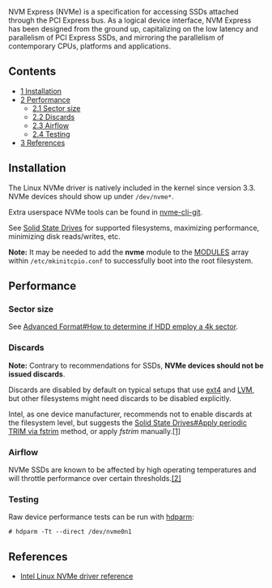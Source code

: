 NVM Express (NVMe) is a specification for accessing SSDs attached through the PCI Express bus. As a logical device interface, NVM Express has been designed from the ground up, capitalizing on the low latency and parallelism of PCI Express SSDs, and mirroring the parallelism of contemporary CPUs, platforms and applications.

## Contents

*   [1 Installation](#Installation)
*   [2 Performance](#Performance)
    *   [2.1 Sector size](#Sector_size)
    *   [2.2 Discards](#Discards)
    *   [2.3 Airflow](#Airflow)
    *   [2.4 Testing](#Testing)
*   [3 References](#References)

## Installation

The Linux NVMe driver is natively included in the kernel since version 3.3\. NVMe devices should show up under `/dev/nvme*`.

Extra userspace NVMe tools can be found in [nvme-cli-git](https://aur.archlinux.org/packages/nvme-cli-git/).

See [Solid State Drives](/index.php/Solid_State_Drives "Solid State Drives") for supported filesystems, maximizing performance, minimizing disk reads/writes, etc.

**Note:** It may be needed to add the **nvme** module to the [MODULES](/index.php/Mkinitcpio#MODULES "Mkinitcpio") array within `/etc/mkinitcpio.conf` to successfully boot into the root filesystem.

## Performance

### Sector size

See [Advanced Format#How to determine if HDD employ a 4k sector](/index.php/Advanced_Format#How_to_determine_if_HDD_employ_a_4k_sector "Advanced Format").

### Discards

**Note:** Contrary to recommendations for SSDs, **NVMe devices should not be issued discards**.

Discards are disabled by default on typical setups that use [ext4](/index.php/Ext4 "Ext4") and [LVM](/index.php/LVM "LVM"), but other filesystems might need discards to be disabled explicitly.

Intel, as one device manufacturer, recommends not to enable discards at the filesystem level, but suggests the [Solid State Drives#Apply periodic TRIM via fstrim](/index.php/Solid_State_Drives#Apply_periodic_TRIM_via_fstrim "Solid State Drives") method, or apply *fstrim* manually.[[1]](https://communities.intel.com/thread/75161?start=0&tstart=0)

### Airflow

NVMe SSDs are known to be affected by high operating temperatures and will throttle performance over certain thresholds.[[2]](http://www.legitreviews.com/samsung-ssd-950-pro-512gb-nvme-pcie-ssd-review_174096/3)

### Testing

Raw device performance tests can be run with [hdparm](https://www.archlinux.org/packages/?name=hdparm):

```
# hdparm -Tt --direct /dev/nvme0n1

```

## References

*   [Intel Linux NVMe driver reference](http://downloadmirror.intel.com/23929/eng/Intel_Linux_NVMe_Driver_Reference_Guide_330602-002.pdf)